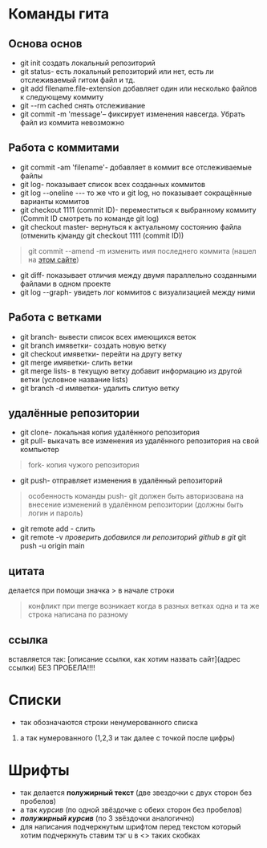 # Команды гита
## Основа основ
* git init      создать локальный репозиторий
* git status- есть локальный репозиторий или нет, есть ли отслеживаемый гитом файл и тд.
* git add filename.file-extension    добавляет один или несколько файлов к следующему коммиту
* git --rm cached <file>             снять отслеживание        
* git commit -m 'message'– фиксирует изменения навсегда. Убрать файл из коммита невозможно
## Работа с коммитами
* git commit -am 'filename'- добавляет в коммит все отслеживаемые файлы
* git log- показывает список всех созданных коммитов
* git log --oneline  --- то же что и git log, но показывает cокращённые варианты коммитов 
* git checkout 1111 (commit ID)- переместиться к выбранному коммиту (Commit ID смотреть по команде git log)
* git checkout master- вернуться к актуальному состоянию файла (отменить кjманду git checkout 1111 (commit ID))
> git commit --amend -m  изменить имя последнего коммита (нашел на [этом сайте](https://learnxinyminutes.com/docs/ru-ru/markdown-ru/#links))   
* git diff- показывает отличия между двумя параллельно созданными файлами в одном проекте   
* git log --graph- увидеть лог коммитов с визуализацией между ними
## Работа с ветками
* git branch- вывести список всех имеющихся веток
* git branch имяветки- создать новую ветку
* git checkout имяветки- перейти на другу ветку
* git merge имяветки- слить ветки
* git merge lists- в текущую ветку добавит информацию из другой ветки (условное название lists)
* git branch -d имяветки- удалить слитую ветку
## удалённые репозитории
* git clone- локальная копия удалённого репозитория
* git pull- выкачать все изменения из удалённого репозитория на свой компьютер
> fork- копия чужого репозитория
* git push- отправляет изменения в удалённый репозиторий
> особенность команды push- git должен быть авторизована на внесение изменений в удалённом репозитории (должны быть логин и пароль)
* git remote add <url>- слить 
* git remote -v *проверить добавился ли репозиторий github в git*
git push -u origin main
## цитата
делается при помощи значка > в начале строки 
> конфликт при merge возникает когда в разных ветках одна и та же строка написана по разному
## ссылка
вставляется так: [описание ссылки, как хотим назвать сайт](адрес ссылки) БЕЗ ПРОБЕЛА!!!!
# Списки
* так обозначаются строки ненумерованного списка
1. а так нумерованного (1,2,3 и так далее с точкой после цифры)
# Шрифты
* так делается **полужирный текст** (две звездочки с двух сторон без пробелов)
* а так *курсив* (по одной звёздочке с обеих сторон без пробелов)
* ***полужирный курсив*** (по 3 звёздочки аналогично)
* для написания подчеркнутым шрифтом перед текстом который хотим подчеркнуть ставим тэг u в <> таких скобках